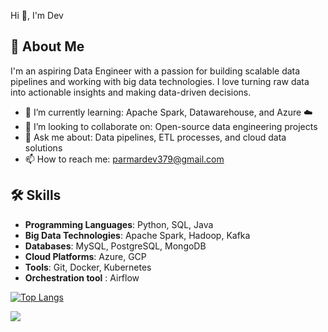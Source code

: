 
Hi 👋, I'm Dev

## 🚀 About Me
I'm an aspiring Data Engineer with a passion for building scalable data pipelines and working with big data technologies. I love turning raw data into actionable insights and making data-driven decisions.

- 🌱 I’m currently learning: Apache Spark, Datawarehouse, and Azure ☁️
- 👯 I’m looking to collaborate on: Open-source data engineering projects
- 💬 Ask me about: Data pipelines, ETL processes, and cloud data solutions
- 📫 How to reach me: parmardev379@gmail.com


## 🛠️ Skills
- **Programming Languages**: Python, SQL, Java
- **Big Data Technologies**: Apache Spark, Hadoop, Kafka
- **Databases**: MySQL, PostgreSQL, MongoDB
- **Cloud Platforms**: Azure, GCP
- **Tools**: Git, Docker, Kubernetes
- **Orchestration tool** : Airflow
  
[![Top Langs](https://github-readme-stats.vercel.app/api/top-langs/?username=anuraghazra)](https://github.com/Devcoding17/github-readme-stats)

[![](https://visitcount.itsvg.in/api?id=Devcoding17&label=Profile%20Views&color=4&icon=0&pretty=false)](https://visitcount.itsvg.in)

